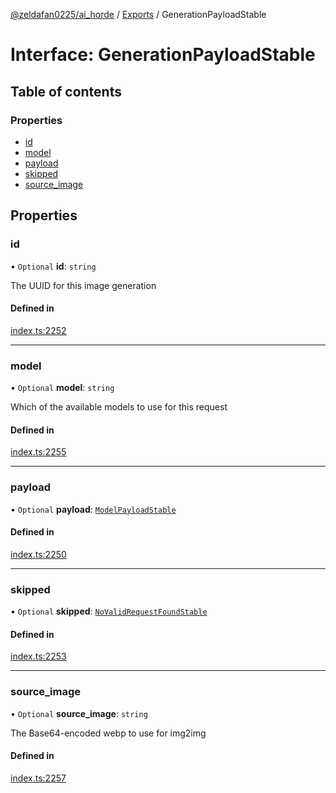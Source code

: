 [@zeldafan0225/ai_horde](../README.md) / [Exports](../modules.md) / GenerationPayloadStable

# Interface: GenerationPayloadStable

## Table of contents

### Properties

- [id](GenerationPayloadStable.md#id)
- [model](GenerationPayloadStable.md#model)
- [payload](GenerationPayloadStable.md#payload)
- [skipped](GenerationPayloadStable.md#skipped)
- [source\_image](GenerationPayloadStable.md#source_image)

## Properties

### id

• `Optional` **id**: `string`

The UUID for this image generation

#### Defined in

[index.ts:2252](https://github.com/ZeldaFan0225/ai_horde/blob/f6fd59f/index.ts#L2252)

___

### model

• `Optional` **model**: `string`

Which of the available models to use for this request

#### Defined in

[index.ts:2255](https://github.com/ZeldaFan0225/ai_horde/blob/f6fd59f/index.ts#L2255)

___

### payload

• `Optional` **payload**: [`ModelPayloadStable`](ModelPayloadStable.md)

#### Defined in

[index.ts:2250](https://github.com/ZeldaFan0225/ai_horde/blob/f6fd59f/index.ts#L2250)

___

### skipped

• `Optional` **skipped**: [`NoValidRequestFoundStable`](NoValidRequestFoundStable.md)

#### Defined in

[index.ts:2253](https://github.com/ZeldaFan0225/ai_horde/blob/f6fd59f/index.ts#L2253)

___

### source\_image

• `Optional` **source\_image**: `string`

The Base64-encoded webp to use for img2img

#### Defined in

[index.ts:2257](https://github.com/ZeldaFan0225/ai_horde/blob/f6fd59f/index.ts#L2257)
